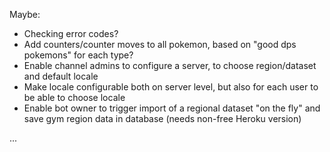 Maybe:

* Checking error codes?
* Add counters/counter moves to all pokemon, based on "good dps pokemons" for each type?
* Enable channel admins to configure a server, to choose region/dataset and default locale
* Make locale configurable both on server level, but also for each user to be able to choose locale
* Enable bot owner to trigger import of a regional dataset "on the fly" and save gym region data in database 
(needs non-free Heroku version)

...

